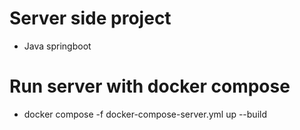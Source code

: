 # Server side project
- Java springboot


# Run server with docker compose
- docker compose -f docker-compose-server.yml up --build


